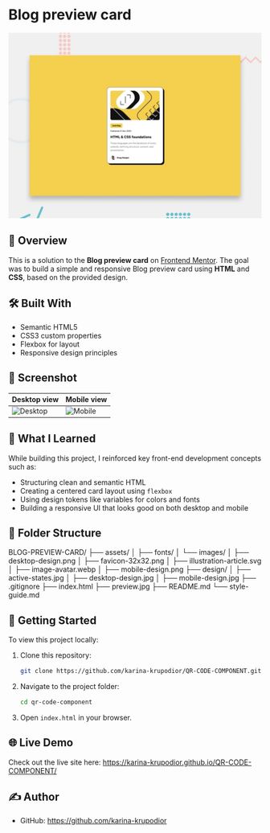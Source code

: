 
# Blog preview card

![Design Blog preview card](./preview.jpg)

## 🚀 Overview

This is a solution to the **Blog preview card** on [Frontend Mentor](https://www.frontendmentor.io). The goal was to build a simple and responsive Blog preview card using **HTML** and **CSS**, based on the provided design.

## 🛠️ Built With

- Semantic HTML5
- CSS3 custom properties
- Flexbox for layout
- Responsive design principles

## 📸 Screenshot

| Desktop view | Mobile view |
|--------------|-------------|
| ![Desktop](images/desktop-design.png) | ![Mobile](images/mobile-design.png) |

## 🧠 What I Learned

While building this project, I reinforced key front-end development concepts such as:

- Structuring clean and semantic HTML
- Creating a centered card layout using `flexbox`
- Using design tokens like variables for colors and fonts
- Building a responsive UI that looks good on both desktop and mobile

## 📁 Folder Structure

BLOG-PREVIEW-CARD/
├── assets/
│   ├── fonts/
│   └── images/
│       ├── desktop-design.png
│       ├── favicon-32x32.png
│       ├── illustration-article.svg
│       ├── image-avatar.webp
│       ├── mobile-design.png
├── design/
│   ├── active-states.jpg
│   ├── desktop-design.jpg
│   ├── mobile-design.jpg
├── .gitignore
├── index.html
├── preview.jpg
├── README.md
└── style-guide.md


## 🚀 Getting Started

To view this project locally:

1. Clone this repository:
   ```bash
   git clone https://github.com/karina-krupodior/QR-CODE-COMPONENT.git
   ```
2. Navigate to the project folder:
   ```bash
   cd qr-code-component
   ```
3. Open `index.html` in your browser.

## 🌐 Live Demo

Check out the live site here: https://karina-krupodior.github.io/QR-CODE-COMPONENT/

## ✍️ Author

- GitHub: https://github.com/karina-krupodior
